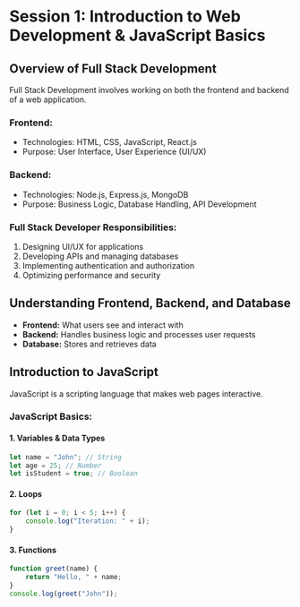 # Session 1: Introduction to Web Development & JavaScript Basics

## Overview of Full Stack Development
Full Stack Development involves working on both the frontend and backend of a web application.

### **Frontend:**
- Technologies: HTML, CSS, JavaScript, React.js
- Purpose: User Interface, User Experience (UI/UX)

### **Backend:**
- Technologies: Node.js, Express.js, MongoDB
- Purpose: Business Logic, Database Handling, API Development

### **Full Stack Developer Responsibilities:**
1. Designing UI/UX for applications
2. Developing APIs and managing databases
3. Implementing authentication and authorization
4. Optimizing performance and security

## Understanding Frontend, Backend, and Database
- **Frontend:** What users see and interact with
- **Backend:** Handles business logic and processes user requests
- **Database:** Stores and retrieves data

## Introduction to JavaScript
JavaScript is a scripting language that makes web pages interactive.

### **JavaScript Basics:**
#### **1. Variables & Data Types**
```js
let name = "John"; // String
let age = 25; // Number
let isStudent = true; // Boolean
```

#### **2. Loops**
```js
for (let i = 0; i < 5; i++) {
    console.log("Iteration: " + i);
}
```

#### **3. Functions**
```js
function greet(name) {
    return "Hello, " + name;
}
console.log(greet("John"));
```